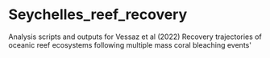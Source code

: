 # Seychelles_reef_recovery
Analysis scripts and outputs for Vessaz et al (2022) Recovery trajectories of oceanic reef ecosystems following multiple mass coral bleaching events'
